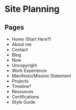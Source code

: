 # Site Planning

## Pages

- Home (Start Here?)
- About me
- Contact
- Blog
- Now
- Uncopyright
- Work Experience
- Manifesto/Mission Statement
- Projects
- Timeline?
- Resources
- Certifications
- Style Guide

